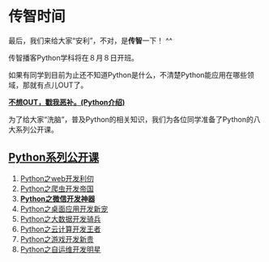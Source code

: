 # 传智时间

最后，我们来给大家“安利”，不对，是**传智**一下！ ^^

传智播客Python学科将在８月８日开班。

如果有同学到目前为止还不知道Python是什么，不清楚Python能应用在哪些领域，那就有点儿OUT了。

**[不想OUT，戳我恶补。(Python介绍)](http://www.itcast.cn/subject/pythonzly/index.shtml)**

为了给大家“洗脑”，普及Python的相关知识，我们为各位同学准备了Python的八大系列公开课。

## [Python系列公开课](http://www.itcast.cn/subject/pythonopen/index.shtml?open)
1. [Python之web开发利仞](http://open.itcast.cn/python/53-380.html) 　
2. [Python之爬虫开发帝国](http://open.itcast.cn/python/53-452.html)
3. [**Python之微信开发神器**](http://open.itcast.cn/python/53-453.html)
4. [Python之桌面应用开发新宠](http://open.itcast.cn/python/53-462.html)
5. [Python之大数据开发骑兵](http://open.itcast.cn/python/53-463.html)
6. [Python之云计算开发王者](http://open.itcast.cn/python/53-460.html)
7. [Python之游戏开发新贵](http://open.itcast.cn/python/53-461.html)
8. [Python之自运维开发明星](http://open.itcast.cn/python/53-464.html)
